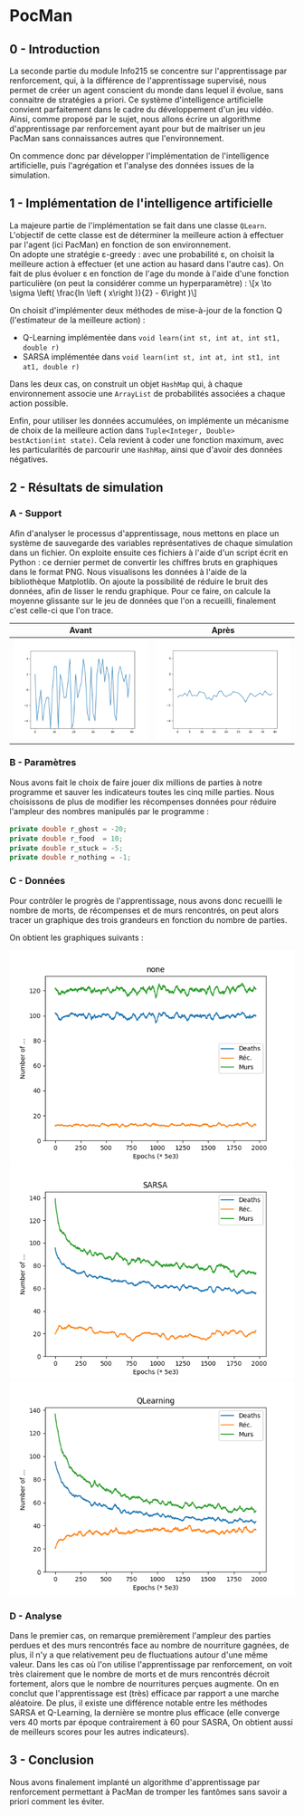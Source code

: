 # PocMan

## 0 - Introduction  

La seconde partie du module Info215 se concentre sur l'apprentissage par renforcement, qui, à la différence de l'apprentissage supervisé, nous permet de créer un agent conscient du monde dans lequel il évolue, sans connaitre de stratégies a priori. Ce système d'intelligence artificielle convient parfaitement dans le cadre du développement d'un jeu vidéo.
Ainsi, comme proposé par le sujet, nous allons écrire un algorithme d'apprentissage par renforcement ayant pour but de maitriser un jeu PacMan sans connaissances autres que l'environnement.

On commence donc par développer l'implémentation de l'intelligence artificielle, puis l'agrégation et l'analyse des données issues de la simulation.

## 1 - Implémentation de l'intelligence artificielle  

La majeure partie de l'implémentation se fait dans une classe `QLearn`. L'objectif de cette classe est de déterminer la meilleure action à effectuer par l'agent (ici PacMan) en fonction de son environnement.  
On adopte une stratégie ε-greedy : avec une probabilité ε, on choisit la meilleure action à effectuer (et une action au hasard dans l'autre cas). On fait de plus évoluer ε en fonction de l'age du monde à l'aide d'une fonction particulière (on peut la considérer comme un hyperparamètre) : 
\\[x \to \sigma \left( \frac{ln \left ( x\right )}{2} - 6\right )\\]  

On choisit d'implémenter deux méthodes de mise-à-jour de la fonction Q (l'estimateur de la meilleure action) :

  - Q-Learning implémentée dans `void learn(int st, int at, int st1, double r)`
  - SARSA implémentée dans `void learn(int st, int at, int st1, int at1, double r)`

Dans les deux cas, on construit un objet `HashMap` qui, à chaque environnement associe une `ArrayList` de probabilités associées a chaque action possible.

Enfin, pour utiliser les données accumulées, on implémente un mécanisme de choix de la meilleure action dans `Tuple<Integer, Double> bestAction(int state)`. Cela revient à coder une fonction maximum, avec les particularités de parcourir une `HashMap`, ainsi que d'avoir des données négatives.

## 2 - Résultats de simulation  

### A - Support

Afin d'analyser le processus d'apprentissage, nous mettons en place un système de sauvegarde des variables représentatives de chaque simulation dans un fichier. On exploite ensuite ces fichiers à l'aide d'un script écrit en Python : ce dernier permet de convertir les chiffres bruts en graphiques dans le format PNG. Nous visualisons les données à l'aide de la bibliothèque Matplotlib.
On ajoute la possibilité de réduire le bruit des données, afin de lisser le rendu graphique. Pour ce faire, on calcule la moyenne glissante sur le jeu de données que l'on a recueilli, finalement c'est celle-ci que l'on trace.  

   Avant                        |  Après
   :---------------------------:|:------------------------:
   ![](./output/not_smoothen.png)|![](./output/smoothen.png)

### B - Paramètres

Nous avons fait le choix de faire jouer dix millions de parties à notre programme et sauver les indicateurs toutes les cinq mille parties.
Nous choisissons de plus de modifier les récompenses données pour réduire l'ampleur des nombres manipulés par le programme :

```java
private double r_ghost = -20;
private double r_food  = 10;
private double r_stuck = -5;
private double r_nothing = -1;
```

### C - Données
Pour contrôler le progrès de l'apprentissage, nous avons donc recueilli le nombre de morts, de récompenses et de murs rencontrés, on peut alors tracer un graphique des trois grandeurs en fonction du nombre de parties.

On obtient les graphiques suivants :  

![Fig. 3: Random play](./output/none.png) ![Fig. 4: SARSA Learning](./output/SARSA.png) ![Fig. 5: Q-Learning](./output/QLearning.png)

### D - Analyse

Dans le premier cas, on remarque premièrement l'ampleur des parties perdues et des murs rencontrés face au nombre de nourriture gagnées, de plus, il n'y a que relativement peu de fluctuations autour d'une même valeur.
Dans les cas où l'on utilise l'apprentissage par renforcement, on voit très clairement que le nombre de morts et de murs rencontrés décroit fortement, alors que le nombre de nourritures perçues augmente. On en conclut que l'apprentissage est (très) efficace par rapport a une marche aléatoire.
De plus, il existe une différence notable entre les méthodes SARSA et Q-Learning, la dernière se montre plus efficace (elle converge vers 40 morts par époque contrairement à 60 pour SASRA, On obtient aussi de meilleurs scores pour les autres indicateurs).

## 3 - Conclusion

Nous avons finalement implanté un algorithme d'apprentissage par renforcement permettant à PacMan de tromper les fantômes sans savoir a priori comment les éviter.
